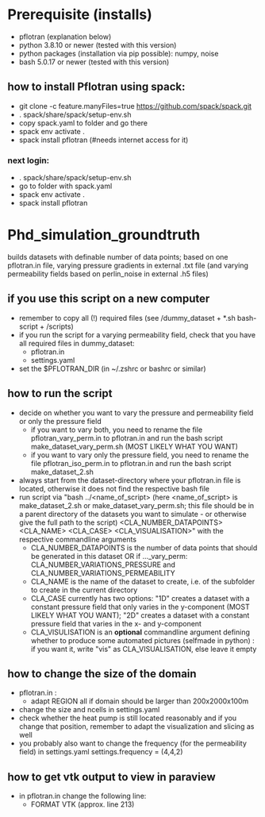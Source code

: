# Prerequisite (installs)
- pflotran (explanation below)
- python 3.8.10 or newer (tested with this version)
- python packages (installation via pip possible): numpy, noise
- bash 5.0.17 or newer (tested with this version)

## how to install Pflotran using spack:
- git clone -c feature.manyFiles=true https://github.com/spack/spack.git
- . spack/share/spack/setup-env.sh
- copy spack.yaml to folder and go there
- spack env activate .
- spack install pflotran (#needs internet access for it)
### next login: 
- . spack/share/spack/setup-env.sh
- go to folder with spack.yaml
- spack env activate .
- spack install pflotran

# Phd_simulation_groundtruth
builds datasets with definable number of data points; based on one pflotran.in file, varying pressure gradients in external .txt file (and varying permeability fields based on perlin_noise in external .h5 files)

## if you use this script on a new computer
- remember to copy all (!) required files (see /dummy_dataset + *.sh bash-script + /scripts)
- if you run the script for a varying permeability field, check that you have all required files in dummy_dataset:
    - pflotran.in
    - settings.yaml
- set the $PFLOTRAN_DIR (in ~/.zshrc or bashrc or similar)

## how to run the script
- decide on whether you want to vary the pressure and permeability field or only the pressure field
    - if you want to vary both, you need to rename the file pflotran_vary_perm.in to pflotran.in and run the bash script make_dataset_vary_perm.sh (MOST LIKELY WHAT YOU WANT)
    - if you want to vary only the pressure field, you need to rename the file pflotran_iso_perm.in to pflotran.in and run the bash script make_dataset_2.sh
- always start from the dataset-directory where your pflotran.in file is located, otherwise it does not find the respective bash file
- run script via "bash ../<name_of_script> (here <name_of_script> is make_dataset_2.sh or make_dataset_vary_perm.sh; this file should be in a parent directory of the datasets you want to simulate - or otherwise give the full path to the script) <CLA_NUMBER_DATAPOINTS> <CLA_NAME> <CLA_CASE> <CLA_VISUALISATION>" with the respective commandline arguments
    - CLA_NUMBER_DATAPOINTS is the number of data points that should be generated in this dataset OR if ..._vary_perm: CLA_NUMBER_VARIATIONS_PRESSURE and CLA_NUMBER_VARIATIONS_PERMEABILITY
    - CLA_NAME is the name of the dataset to create, i.e. of the subfolder to create in the current directory
    - CLA_CASE currently has two options: "1D" creates a dataset with a constant pressure field that only varies in the y-component (MOST LIKELY WHAT YOU WANT); "2D" creates a dataset with a constant pressure field that varies in the x- and y-component
    - CLA_VISULISATION is an **optional** commandline argument defining whether to produce some automated pictures (selfmade in python) : if you want it, write "vis" as CLA_VISUALISATION, else leave it empty

## how to change the size of the domain
- pflotran.in :
    - adapt REGION all if domain should be larger than 200x2000x100m
- change the size and ncells in settings.yaml
- check whether the heat pump is still located reasonably and if you change that position, remember to adapt the visualization and slicing as well
- you probably also want to change the frequency (for the permeability field) in settings.yaml settings.frequency = (4,4,2)

## how to get vtk output to view in paraview
- in pflotran.in change the following line:
    - FORMAT VTK (approx. line 213)